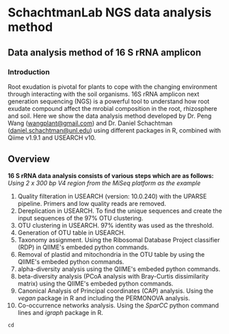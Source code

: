 # SchachtmanLab NGS data analysis method

## Data analysis method of 16 S rRNA amplicon
### Introduction
Root exudation is pivotal for plants to cope with the changing environment through interacting with the soil organisms. 16S rRNA amplicon next generation sequencing (NGS) is a powerful tool to understand how root exudate compound affect the mrobial composition in the root, rhizosphere and soil. Here we show the data analysis method developed by Dr. Peng Wang (wangplant@gmail.com) and Dr. Daniel Schachtman (daniel.schachtman@unl.edu) using different packages in R, combined with Qiime v1.9.1 and USEARCH v10. 

## Overview

**16 S rRNA data analysis consists of various steps which are as follows:**
*Using 2 x 300 bp V4 region from the MiSeq platform as the example*

1. Quality filteration in USEARCH (version: 10.0.240) with the UPARSE pipeline. Primers and low quality reads are removed.
2. Dereplication in USEARCH. To find the unique sequences and create the input sequences of the 97% OTU clustering.
3. OTU clustering in USEARCH. 97% identity was used as the threshold.
4. Generation of OTU table in USEARCH.
5. Taxonomy assignment. Using the Ribosomal Database Project classifier (RDP) in QIIME's embeded python commands.
6. Removal of plastid and mitochondria in the OTU table by using the QIIME's embeded python commands.
7. alpha-diversity analysis using the QIIME's embeded python commands.
8. beta-diversity analysis (PCoA analysis with Bray-Curtis dissimilarity matrix) using the QIIME's embeded python commands.
9. Canonical Analysis of Principal coordinates (CAP) analysis. Using the *vegan* package in R and including the PERMONOVA analysis.
10. Co-occurrence networks analysis. Using the *SparCC* python command lines and *igraph* package in R. 

```
cd 
```
